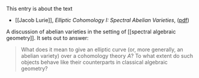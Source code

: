 This entry is about the text 

* [[Jacob Lurie]], _Elliptic Cohomology I: Spectral Abelian Varieties_, ([pdf](http://www.math.harvard.edu/~lurie/papers/Elliptic-I.pdf))
 
A discussion of abelian varieties in the setting of [[spectral algebraic geometry]]. It sets out to answer:

>What does it mean to give an elliptic curve (or, more generally, an
abelian variety) over a cohomology theory $A$? To what extent do such objects behave like their counterparts in classical algebraic geometry?